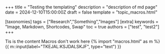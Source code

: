 +++
title = "Testing the templating"
description = "description of md page"
date = 2024-12-10T15:00:00Z
draft = false
template = "topic_macros.html"

[taxonomies]
tags = ["Research","Something","Images"]
[extra]
keywords = "Image, Markdown, Shortcodes, Swap"
toc = true
authors = ["test", "test2"]
+++

Tis is the content
Macros don't work here
{% import "macros.html" as m %}
{{ m::input(label="TKEJAL:KSJDALSKJF", type="text") }}
